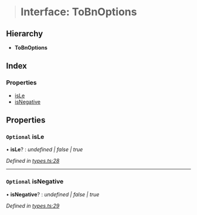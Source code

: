 > # Interface: ToBnOptions

## Hierarchy

* **ToBnOptions**

## Index

### Properties

* [isLe](_types_.tobnoptions.md#optional-isle)
* [isNegative](_types_.tobnoptions.md#optional-isnegative)

## Properties

### `Optional` isLe

• **isLe**? : *undefined | false | true*

*Defined in [types.ts:28](https://github.com/polkadot-js/common/blob/cd7aafc/packages/util/src/types.ts#L28)*

___

### `Optional` isNegative

• **isNegative**? : *undefined | false | true*

*Defined in [types.ts:29](https://github.com/polkadot-js/common/blob/cd7aafc/packages/util/src/types.ts#L29)*